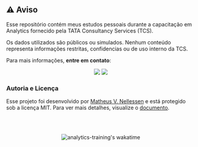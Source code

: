 <h2>⚠️ Aviso</h2>

<p>Esse repositório contém meus estudos pessoais durante a capacitação em Analytics fornecido pela TATA Consultancy Services (TCS).</p>

<p>Os dados utilizados são públicos ou simulados. Nenhum conteúdo representa informações restritas, confidencias ou de uso interno da TCS.</p>

<p>Para mais informações, <strong>entre em contato</strong>:</p>

<div align="center">
    <a href="mailto:ti.matheus.v.n@gmail.com"><img src="https://img.shields.io/badge/Gmail-D14836?style=for-the-badge&logo=gmail&logoColor=white"></a>
    <a href="https://wa.me/554399567105"><img src="https://img.shields.io/badge/WhatsApp-25D366?style=for-the-badge&logo=whatsapp&logoColor=white"></a>
</div>

<h3>Autoria e Licença</h3>

<p>Esse projeto foi desenvolvido por <a href="https://www.linkedin.com/in/dev-matheusvn/">Matheus V. Nellessen</a> e está protegido sob a licença MIT. Para ver mais detalhes, visualize o <a href="./LICENSE">documento</a>.</p>

<div align="center">
    <br><br>
    
![analytics-training's wakatime](https://wakatime.com/badge/github/MatheusVenturaNellessen/git-github-training.svg)
</div>

